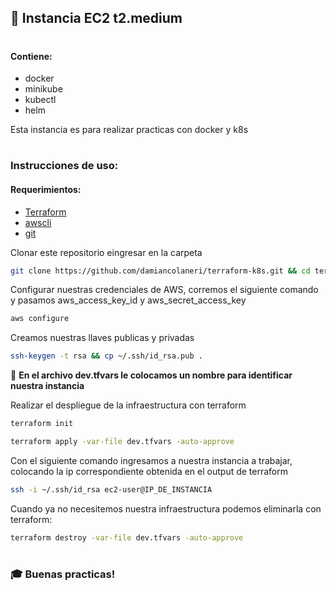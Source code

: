## 🚀 Instancia EC2 t2.medium
#
#### Contiene:
- docker
- minikube
- kubectl
- helm

Esta instancia es para realizar practicas con docker y k8s
#
### Instrucciones de uso:

#### Requerimientos:
- [Terraform](https://developer.hashicorp.com/terraform/downloads?product_intent=terraform)
- [awscli](https://docs.aws.amazon.com/cli/latest/userguide/getting-started-install.html)
- [git](https://git-scm.com/)

Clonar este repositorio eingresar en la carpeta
```bash
git clone https://github.com/damiancolaneri/terraform-k8s.git && cd terraform-k8s
```

Configurar nuestras credenciales de AWS, corremos el siguiente comando y pasamos aws_access_key_id y aws_secret_access_key
```bash
aws configure
```
Creamos nuestras llaves publicas y privadas
```bash
ssh-keygen -t rsa && cp ~/.ssh/id_rsa.pub .
```
👀 **En el archivo dev.tfvars le colocamos un nombre para identificar nuestra instancia**

Realizar el despliegue de la infraestructura con terraform
```bash
terraform init

terraform apply -var-file dev.tfvars -auto-approve
```
Con el siguiente comando ingresamos a nuestra instancia a trabajar, colocando la ip correspondiente obtenida en el output de terraform
```bash
ssh -i ~/.ssh/id_rsa ec2-user@IP_DE_INSTANCIA
```
Cuando ya no necesitemos nuestra infraestructura podemos eliminarla con terraform:
```bash
terraform destroy -var-file dev.tfvars -auto-approve
```
#
### 🎓 Buenas practicas!
